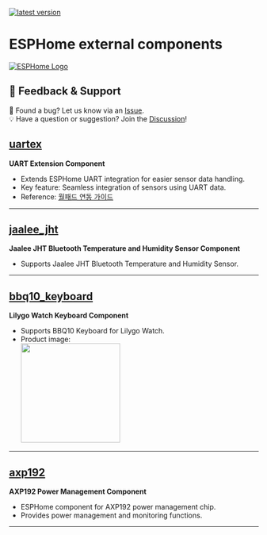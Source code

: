 [![latest version](https://img.shields.io/github/release/eigger/espcomponents?display_name=tag&include_prereleases&label=latest%20version)](https://github.com/eigger/espcomponents/releases)
# ESPHome external components 
<a href="https://esphome.io/">
  <picture>
    <source media="(prefers-color-scheme: dark)" srcset="https://esphome.io/_static/logo-text-on-dark.svg", alt="ESPHome Logo">
    <img src="https://esphome.io/_static/logo-text-on-light.svg" alt="ESPHome Logo">
  </picture>
</a>

## 💬 Feedback & Support

🐞 Found a bug? Let us know via an [Issue](https://github.com/eigger/espcomponents/issues).  
💡 Have a question or suggestion? Join the [Discussion](https://github.com/eigger/espcomponents/discussions)!


## [uartex](/components/uartex)
**UART Extension Component**  
- Extends ESPHome UART integration for easier sensor data handling.
- Key feature: Seamless integration of sensors using UART data.
- Reference: [월패드 연동 가이드](https://github.com/eigger/espcomponents/wiki)

---

## [jaalee_jht](/components/jaalee_jht)
**Jaalee JHT Bluetooth Temperature and Humidity Sensor Component**  
- Supports Jaalee JHT Bluetooth Temperature and Humidity Sensor.

---

## [bbq10_keyboard](/components/bbq10_keyboard)
**Lilygo Watch Keyboard Component**  
- Supports BBQ10 Keyboard for Lilygo Watch.
- Product image:  
  <img src="https://lilygo.cc/cdn/shop/products/Q374-watch-keyboard-lilygo.jpg?v=1679983894" width="200">

---

## [axp192](/components/axp192)
**AXP192 Power Management Component**  
- ESPHome component for AXP192 power management chip.
- Provides power management and monitoring functions.
  
---

